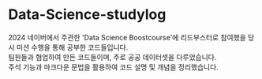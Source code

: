 # Data-Science-studylog
2024 네이버에서 주관한 'Data Science Boostcourse'에 리드부스터로 참여했을 당시 미션 수행을 통해 공부한 코드들입니다.
<br> 팀원들과 협업하여 만든 코드들이며, 주로 공공 데이터셋을 다루었습니다. 
<br> 주석 기능과 마크다운 문법을 활용하여 코드 설명 및 개념을 정리했습니다.
